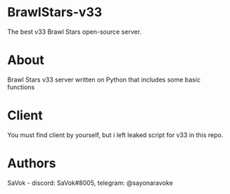 # BrawlStars-v33
The best v33 Brawl Stars open-source server.
# About
Brawl Stars v33 server written on Python that includes some basic functions
# Client
You must find client by yourself, but i left leaked script for v33 in this repo.
# Authors
SaVok - discord: SaVok#8005, telegram: @sayonaravoke
